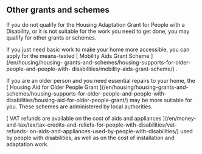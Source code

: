 ##  Other grants and schemes

If you do not qualify for the Housing Adaptation Grant for People with a
Disability, or it is not suitable for the work you need to get done, you may
qualify for other grants or schemes.

If you just need basic work to make your home more accessible, you can apply
for the means-tested [ Mobility Aids Grant Scheme ](/en/housing/housing-
grants-and-schemes/housing-supports-for-older-people-and-people-with-
disabilities/mobility-aids-grant-scheme/) .

If you are an older person and you need essential repairs to your home, the [
Housing Aid for Older People Grant ](/en/housing/housing-grants-and-
schemes/housing-supports-for-older-people-and-people-with-
disabilities/housing-aid-for-older-people-grant/) may be more suitable for
you. These schemes are administered by local authorities.

[ VAT refunds are available on the cost of aids and appliances ](/en/money-
and-tax/tax/tax-credits-and-reliefs-for-people-with-disabilities/vat-refunds-
on-aids-and-appliances-used-by-people-with-disabilities/) used by people with
disabilities, as well as on the cost of installation and adaptation work.
